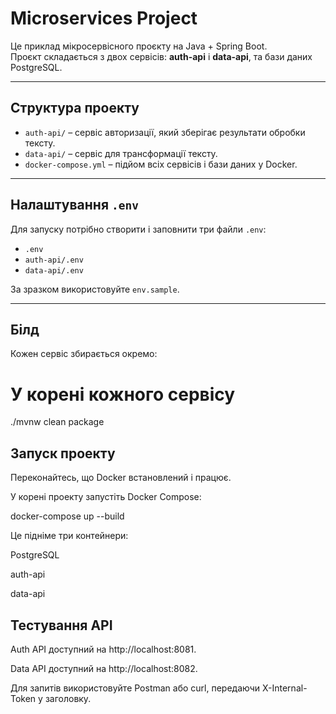# Microservices Project

Це приклад мікросервісного проєкту на Java + Spring Boot.  
Проєкт складається з двох сервісів: **auth-api** і **data-api**, та бази даних PostgreSQL.

---

## Структура проекту

- `auth-api/` – сервіс авторизації, який зберігає результати обробки тексту.
- `data-api/` – сервіс для трансформації тексту.
- `docker-compose.yml` – підйом всіх сервісів і бази даних у Docker.

---

## Налаштування `.env`

Для запуску потрібно створити і заповнити три файли `.env`:

- `.env`
- `auth-api/.env`
- `data-api/.env`

За зразком використовуйте `env.sample`.

---

## Білд

Кожен сервіс збирається окремо:

# У корені кожного сервісу
./mvnw clean package

## Запуск проекту

Переконайтесь, що Docker встановлений і працює.

У корені проекту запустіть Docker Compose:

docker-compose up --build


Це підніме три контейнери:

PostgreSQL

auth-api

data-api

## Тестування API

Auth API доступний на http://localhost:8081.

Data API доступний на http://localhost:8082.

Для запитів використовуйте Postman або curl, передаючи X-Internal-Token у заголовку.